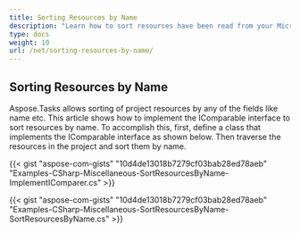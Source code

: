 ```yaml
---
title: Sorting Resources by Name
description: "Learn how to sort resources have been read from your Microsoft Project (MPP/XML) files by name using Aspose.Tasks for .NET."
type: docs
weight: 10
url: /net/sorting-resources-by-name/
---
```


## **Sorting Resources by Name**
Aspose.Tasks allows sorting of project resources by any of the fields like name etc. This article shows how to implement the IComparable interface to sort resources by name. To accomplish this, first, define a class that implements the IComparable interface as shown below. Then traverse the resources in the project and sort them by name.

{{< gist "aspose-com-gists" "10d4de13018b7279cf03bab28ed78aeb" "Examples-CSharp-Miscellaneous-SortResourcesByName-ImplementIComparer.cs" >}}

{{< gist "aspose-com-gists" "10d4de13018b7279cf03bab28ed78aeb" "Examples-CSharp-Miscellaneous-SortResourcesByName-SortResourcesByName.cs" >}}

